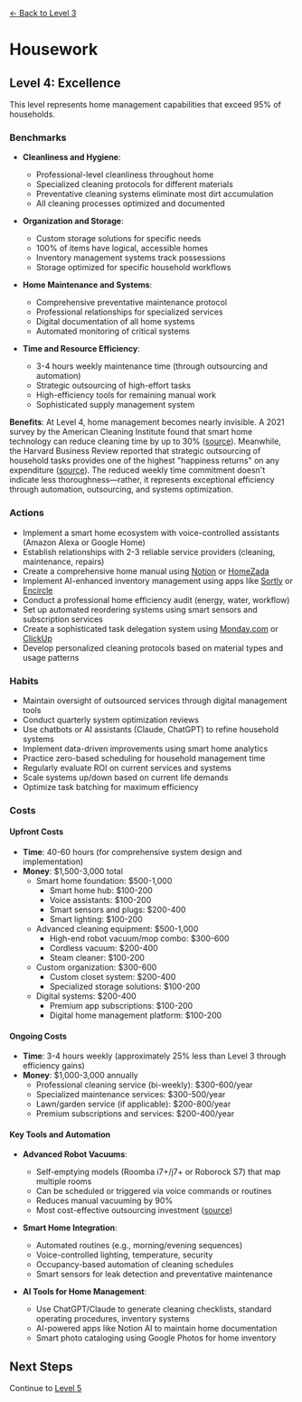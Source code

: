 [← Back to Level 3](level-3)
# Housework
## Level 4: Excellence

This level represents home management capabilities that exceed 95% of households.

### Benchmarks
- **Cleanliness and Hygiene**: 
  - Professional-level cleanliness throughout home
  - Specialized cleaning protocols for different materials
  - Preventative cleaning systems eliminate most dirt accumulation
  - All cleaning processes optimized and documented

- **Organization and Storage**:
  - Custom storage solutions for specific needs
  - 100% of items have logical, accessible homes
  - Inventory management systems track possessions
  - Storage optimized for specific household workflows

- **Home Maintenance and Systems**:
  - Comprehensive preventative maintenance protocol
  - Professional relationships for specialized services
  - Digital documentation of all home systems
  - Automated monitoring of critical systems

- **Time and Resource Efficiency**:
  - 3-4 hours weekly maintenance time (through outsourcing and automation)
  - Strategic outsourcing of high-effort tasks
  - High-efficiency tools for remaining manual work
  - Sophisticated supply management system

**Benefits**: At Level 4, home management becomes nearly invisible. A 2021 survey by the American Cleaning Institute found that smart home technology can reduce cleaning time by up to 30% ([source](https://www.cleaninginstitute.org/newsroom/releases/survey-shows-smart-home-technology-changing-cleaning-habits)). Meanwhile, the Harvard Business Review reported that strategic outsourcing of household tasks provides one of the highest "happiness returns" on any expenditure ([source](https://hbr.org/2017/03/buying-time-promotes-happiness)). The reduced weekly time commitment doesn't indicate less thoroughness—rather, it represents exceptional efficiency through automation, outsourcing, and systems optimization.

### Actions
- Implement a smart home ecosystem with voice-controlled assistants (Amazon Alexa or Google Home)
- Establish relationships with 2-3 reliable service providers (cleaning, maintenance, repairs)
- Create a comprehensive home manual using [Notion](https://www.notion.so) or [HomeZada](https://www.homezada.com/)
- Implement AI-enhanced inventory management using apps like [Sortly](https://www.sortly.com/) or [Encircle](https://encircleapp.com/)
- Conduct a professional home efficiency audit (energy, water, workflow)
- Set up automated reordering systems using smart sensors and subscription services
- Create a sophisticated task delegation system using [Monday.com](https://monday.com/) or [ClickUp](https://clickup.com/)
- Develop personalized cleaning protocols based on material types and usage patterns

### Habits
- Maintain oversight of outsourced services through digital management tools
- Conduct quarterly system optimization reviews
- Use chatbots or AI assistants (Claude, ChatGPT) to refine household systems
- Implement data-driven improvements using smart home analytics
- Practice zero-based scheduling for household management time
- Regularly evaluate ROI on current services and systems
- Scale systems up/down based on current life demands
- Optimize task batching for maximum efficiency

### Costs
#### Upfront Costs
- **Time**: 40-60 hours (for comprehensive system design and implementation)
- **Money**: $1,500-3,000 total
  - Smart home foundation: $500-1,000
    * Smart home hub: $100-200
    * Voice assistants: $100-200
    * Smart sensors and plugs: $200-400
    * Smart lighting: $100-200
  - Advanced cleaning equipment: $500-1,000
    * High-end robot vacuum/mop combo: $300-600
    * Cordless vacuum: $200-400
    * Steam cleaner: $100-200
  - Custom organization: $300-600
    * Custom closet system: $200-400
    * Specialized storage solutions: $100-200
  - Digital systems: $200-400
    * Premium app subscriptions: $100-200
    * Digital home management platform: $100-200

#### Ongoing Costs
- **Time**: 3-4 hours weekly (approximately 25% less than Level 3 through efficiency gains)
- **Money**: $1,000-3,000 annually
  - Professional cleaning service (bi-weekly): $300-600/year
  - Specialized maintenance services: $300-500/year
  - Lawn/garden service (if applicable): $200-800/year
  - Premium subscriptions and services: $200-400/year

#### Key Tools and Automation
- **Advanced Robot Vacuums**:
  * Self-emptying models (Roomba i7+/j7+ or Roborock S7) that map multiple rooms
  * Can be scheduled or triggered via voice commands or routines
  * Reduces manual vacuuming by 90%
  * Most cost-effective outsourcing investment ([source](https://www.nytimes.com/wirecutter/reviews/best-robot-vacuum/))

- **Smart Home Integration**:
  * Automated routines (e.g., morning/evening sequences)
  * Voice-controlled lighting, temperature, security
  * Occupancy-based automation of cleaning schedules
  * Smart sensors for leak detection and preventative maintenance

- **AI Tools for Home Management**:
  * Use ChatGPT/Claude to generate cleaning checklists, standard operating procedures, inventory systems
  * AI-powered apps like Notion AI to maintain home documentation
  * Smart photo cataloging using Google Photos for home inventory

## Next Steps
Continue to [Level 5](level-5)
